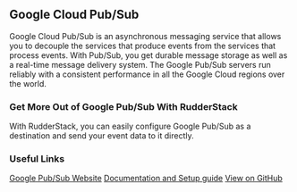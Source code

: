 ## Google Cloud Pub/Sub

Google Cloud Pub/Sub is an asynchronous messaging service that allows you to decouple the services that produce events from the services that process events. With Pub/Sub, you get durable message storage as well as a real-time message delivery system. The Google Pub/Sub servers run reliably with a consistent performance in all the Google Cloud regions over the world.

### Get More Out of Google Pub/Sub With RudderStack

With RudderStack, you can easily configure Google Pub/Sub as a destination and send your event data to it directly.

### Useful Links

[Google Pub/Sub Website](https://cloud.google.com/pubsub/docs/overview)
[Documentation and Setup guide](https://docs.rudderstack.com/destinations/google-pub-sub)
[View on GitHub](https://github.com/rudderlabs/rudder-transformer/tree/master/v0/destinations/googlepubsub)

